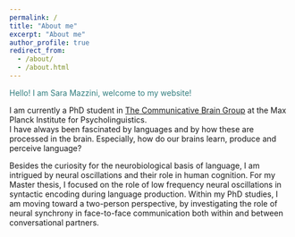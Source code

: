 ```yaml
---
permalink: /
title: "About me"
excerpt: "About me"
author_profile: true
redirect_from: 
  - /about/
  - /about.html
---
```


<span style="color: #307D7E"> Hello! I am Sara Mazzini, welcome to my website! </span>

I am currently a PhD student in  [The Communicative Brain Group](https://www.mpi.nl/department/communicative-brain/21) at the Max Planck Institute for Psycholinguistics.  
I have always been fascinated by languages and by how these are processed in the brain. Especially, how do our brains learn, produce and perceive language?  

Besides the curiosity for the neurobiological basis of language, I am intrigued by neural oscillations and their role in human cognition. For my Master thesis, I focused on the role of low frequency neural oscillations in syntactic encoding during language production. Within my PhD studies, I am moving toward a two-person perspective, by investigating the role of neural synchrony in face-to-face communication both within and between conversational partners. 
